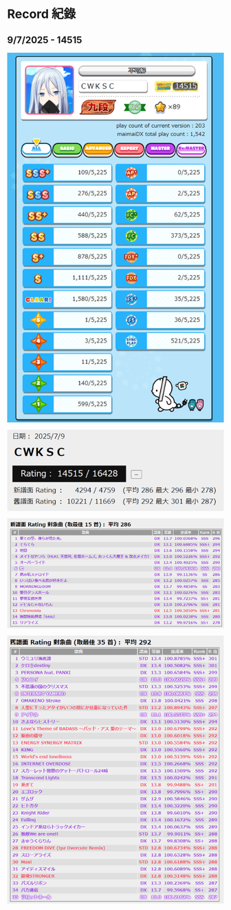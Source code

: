 # Record 紀錄



## 9/7/2025 - 14515

![](./images/9-7-2025-rating-14515-maimai-net.png)

![](./images/9-7-2025-rating-14515.png)

![](./images/9-7-2025-rating-14515-new.png)

![](./images/9-7-2025-rating-14515-old.png)